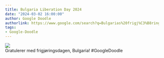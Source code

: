 ```yaml
---
title: Bulgaria Liberation Day 2024
date: "2024-03-02 16:00:00"
author: Google Doodle
authorlink: https://www.google.com/search?q=Bulgarias%20frigj%C3%B8ringsdag
tags:
- Google-Doodle
---
```

<img src="https://www.google.com/logos/doodles/2024/bulgaria-liberation-day-2024-6753651837110193-law.gif" referrerpolicy="no-referrer"><br>Gratulerer med frigjøringsdagen, Bulgaria! #GoogleDoodle